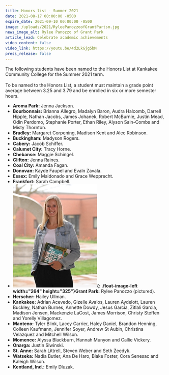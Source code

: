 ```yaml
---
title: Honors list - Summer 2021
date: 2021-08-17 00:00:00 -0500
expire_date: 2021-09-10 00:00:00 -0500
image: /uploads/2021/RyleePanozzoofGrantPartsm.jpg
news_image_alt: Rylee Panozzo of Grant Park
article_lead: Celebrate academic achievements
video_content: false
video_link: https://youtu.be/4d2LkGjg5bM
press_release: false
---
```

The following students have been named to the Honors List at Kankakee Community College for the Summer 2021 term.<br><br>To be named to the Honors List, a student must maintain a grade point average between 3.25 and 3.79 and be enrolled in six or more semester hours.

* **Aroma Park:** Jenna Jackson.
* **Bourbonnais:** Brianna Allegro, Madalyn Baron, Audra Halcomb, Darrell Hipple, Nathan Jacobs, James Johanek, Robert McBurnie, Justin Mead, Odin Perdomo, Stephanie Porter, Ethan Riley, Alyson Sain-Combs and Misty Thornton.
* **Bradley:** Margaret Corpening, Madison Kent and Alec Robinson.
* **Buckingham:** Madyson Rogers.
* **Cabery:** Jacob Schiffer.
* **Calumet City:** Tracy Horne.
* **Chebanse:** Maggie Schingel.
* **Clifton:** Jenna Raines.
* **Coal City:** Amanda Fagan.
* **Donovan:** Kayde Faupel and Evaln Zavala.
* **Essex:** Emily Maldonado and Grace Wepprecht.
* **Frankfort:** Sarah Campbell.
* **![](/uploads/2021/RyleePanozzoofGrantPartsm.jpg){: .float-image-left width="264" height="325"}Grant Park:** Rylee Panozzo (pictured).
* **Herscher:** Hailey Ullman.
* **Kankakee:** Adrian Acevedo, Gizelle Avalos, Lauren Aydelott, Lauren Buckley, Nathan Burnes, Annette Dowdy, Jesus Garcia, Zitlali Garcia, Madison Jensen, Mackenzie LaCost, James Morrison, Christy Steffen and Yorelly Villagomez.
* **Manteno:** Tyler Blink, Lacey Carrier, Haley Daniel, Brandon Henning, Colleen Kaufmann, Jennifer Soyer, Andrew St Aubin, Christina Velazquez and Mitchell Wilson.
* **Momence:** Alyssa Blackburn, Hannah Munyon and Callie Vickery.
* **Onarga:** Justin Siwinski.
* **St. Anne:** Sarah Littrell, Steven Weber and Seth Zeedyk.
* **Watseka:** Nadia Butler, Ana De Haro, Blake Foster, Cora Senesac and Kaleigh Wilson.
* **Kentland, Ind.:** Emily Dluzak.<br>&nbsp;
